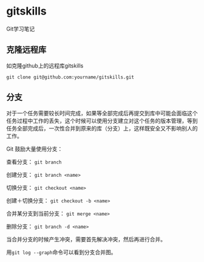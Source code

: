# gitskills
Git学习笔记

## 克隆远程库

如克隆github上的远程库gitskills

`git clone git@github.com:yourname/gitskills.git`

## 分支

对于一个任务需要较长时间完成，如果等全部完成后再提交到库中可能会面临这个任务过程中工作的丢失，这个时候可以使用分支建立对这个任务的版本管理，等到任务全部完成后，一次性合并到原来的库（分支）上，这样既安全又不影响别人的工作。

Git 鼓励大量使用分支：

查看分支： <code>git branch</code>

创建分支： <code>git branch &lt;name&gt;</code>

切换分支： <code>git checkout &lt;name&gt;</code>

创建＋切换分支： <code>git checkout -b &lt;name&gt;</code>

合并某分支到当前分支： <code>git merge &lt;name&gt;</code>

删除分支： <code>git branch -d &lt;name&gt;</code>

当合并分支的时候产生冲突，需要首先解决冲突，然后再进行合并。

用`git log --graph`命令可以看到分支合并图。


